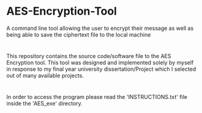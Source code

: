 # AES-Encryption-Tool
A command line tool allowing the user to encrypt their message as well as being able to save the ciphertext file to the local machine
#
This repository contains the source code/software file to the AES Encryption tool. This tool was designed and implemented solely by myself in
response to my final year university dissertation/Project which I selected out of many available projects.
#
In order to access the program please read the 'INSTRUCTIONS.txt' file inside the 'AES_exe' directory.
